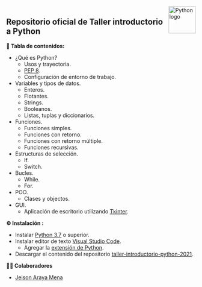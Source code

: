 <a href="https://www.python.org">
    <img src="https://icon-icons.com/icons2/2107/PNG/128/file_type_python_icon_130221.png" alt="Python logo" title="Python" align="right" height="72"/>
</a>

## Repositorio oficial de Taller introductorio a Python


**📌 Tabla de contenidos:**
* ¿Qué es Python?
    * Usos y trayectoria.
    * [PEP 8](https://www.python.org/dev/peps/pep-0008/ "Guía oficial PEP 8.").
    * Configuración de entorno de trabajo.
* Variables y tipos de datos.
    * Enteros.
    * Flotantes.
    * Strings.
    * Booleanos.
    * Listas, tuplas y diccionarios.
* Funciones.
    * Funciones simples.
    * Funciones con retorno.
    * Funciones con retorno múltiple.
    * Funciones recursivas.
* Estructuras de selección.
    * If.
    * Switch.
* Bucles.
    * While.
    * For.
* POO.
    * Clases y objectos.
* GUI.
    * Aplicación de escritorio utilizando [Tkinter](https://docs.python.org/3/library/tkinter.html "Tkinter: Documentación Oficial.").

**⚙️ Instalación :**
* Instalar [Python 3.7](https://www.python.org/downloads/ "Descargar Python") o superior.
* Instalar editor de texto [Visual Studio Code](https://code.visualstudio.com/Download "Descargar Visual Studio Code").
    * Agregar la [extensión de Python](https://marketplace.visualstudio.com/items?itemName=ms-python.python "VS Code Marketplace > Python").
* Descargar el contenido del repositorio [taller-introductorio-python-2021](https://github.com/jeison-araya/taller-introductorio-python-2021/archive/main.zip "taller-introductorio-python-2021").

**👨‍💼 Colaboradores**
* [Jeison Araya Mena](https://github.com/jeison-araya "Github profile")